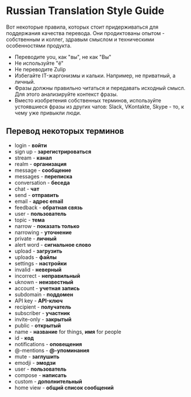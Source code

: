 # Russian Translation Style Guide

Вот некоторые правила, которых стоит придерживаться для поддержания
качества перевода. Они продиктованы опытом - собственным и коллег,
здравым смыслом и техническими особенностями продукта.

* Переводите you, как "вы", не как "Вы"
* Не используйте "ё"
* Не переводите Zulip
* Избегайте IT-жаргонизмы и кальки. Например, не приватный, а личный.
* Фразы должны правильно читаться и передавать исходный смысл. Для
  этого анализируйте контекст фразы.
* Вместо изобретения собственных терминов, используйте устоявшиеся
  фразы из других чатов: Slack, VKontakte, Skype - то, к чему уже
  привыкли люди.

## Перевод некоторых терминов

* login - **войти**
* sign up - **зарегистрироваться**
* stream - **канал**
* realm - **организация**
* message - **сообщение**
* messages - **переписка**
* conversation - **беседа**
* chat - **чат**
* send - **отправить**
* email - **адрес email**
* feedback - **обратная связь**
* user - **пользователь**
* topic - **тема**
* narrow - **показать только**
* narrowing - **уточнение**
* private - **личный**
* alert word - **сигнальное слово**
* upload - **загрузить**
* uploads - **файлы**
* settings - **настройки**
* invalid - **неверный**
* incorrect - **неправильный**
* uknown - **неизвестный**
* account - **учетная запись**
* subdomain - **поддомен**
* API key - **API-ключ**
* recipient - **получатель**
* subscriber - **участник**
* invite-only - **закрытый**
* public - **открытый**
* name - **название** for things, **имя** for people
* id  - **код**
* notifications - **оповещения**
* @-mentions - **@-упоминания**
* mute - **заглушить**
* emodji - **эмодзи**
* user - **пользователь**
* compose - **написать**
* custom - **дополнительный**
* home view - **общий список сообщений**
